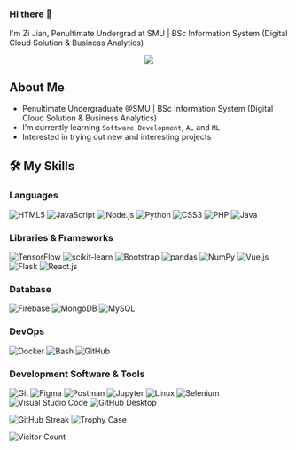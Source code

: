 ### Hi there 👋

I'm Zi Jian, Penultimate Undergrad at SMU | BSc Information System (Digital Cloud Solution & Business Analytics)

<p align="center">
  <a href="https://github.com/DenverCoder1/readme-typing-svg"><img src="https://readme-typing-svg.herokuapp.com?font=Time+New+Roman&color=%23C8BE25&size=25&center=true&vCenter=true&width=600&height=100&lines=Software+Development,+AI+and+ML;Love+to+try+new+things"></a>
</p>

## About Me
- Penultimate Undergraduate @SMU | BSc Information System (Digital Cloud Solution & Business Analytics)
- I’m currently learning `Software Development`, `AL` and `ML`
- Interested in trying out new and interesting projects

## 🛠️ My Skills
### Languages
![HTML5](https://img.shields.io/badge/HTML5-E34F26.svg?style=for-the-badge&logo=HTML5&logoColor=white)
![JavaScript](https://img.shields.io/badge/JavaScript-F7DF1E.svg?style=for-the-badge&logo=javascript&logoColor=black)
![Node.js](https://img.shields.io/badge/Node.js-339933.svg?style=for-the-badge&logo=nodedotjs&logoColor=white)
![Python](https://img.shields.io/badge/Python-3776AB.svg?style=for-the-badge&logo=python&logoColor=white)
![CSS3](https://img.shields.io/badge/CSS3-1572B6.svg?style=for-the-badge&logo=CSS3&logoColor=white)
![PHP](https://img.shields.io/badge/PHP-777BB4.svg?style=for-the-badge&logo=php&logoColor=white)
![Java](https://img.shields.io/badge/Java-007396.svg?style=for-the-badge&logo=java&logoColor=white)

### Libraries & Frameworks
![TensorFlow](https://img.shields.io/badge/TensorFlow-FF6F00.svg?style=for-the-badge&logo=TensorFlow&logoColor=white)
![scikit-learn](https://img.shields.io/badge/scikit_learn-F7931E.svg?style=for-the-badge&logo=scikit-learn&logoColor=white)
![Bootstrap](https://img.shields.io/badge/Bootstrap-563D7C.svg?style=for-the-badge&logo=bootstrap&logoColor=white)
![pandas](https://img.shields.io/badge/pandas-150458.svg?style=for-the-badge&logo=pandas&logoColor=white)
![NumPy](https://img.shields.io/badge/NumPy-013243.svg?style=for-the-badge&logo=numpy&logoColor=white)
![Vue.js](https://img.shields.io/badge/Vue.js-35495E.svg?style=for-the-badge&logo=vue.js&logoColor=4FC08D)
![Flask](https://img.shields.io/badge/Flask-000000.svg?style=for-the-badge&logo=Flask&logoColor=white)
![React.js](https://img.shields.io/badge/React-61DAFB.svg?style=for-the-badge&logo=react&logoColor=white)

### Database
![Firebase](https://img.shields.io/badge/Firebase-FFCA28.svg?style=for-the-badge&logo=Firebase&logoColor=black)
![MongoDB](https://img.shields.io/badge/MongoDB-47A248.svg?style=for-the-badge&logo=MongoDB&logoColor=white)
![MySQL](https://img.shields.io/badge/MySQL-00000F.svg?style=for-the-badge&logo=mysql&logoColor=white)

### DevOps
![Docker](https://img.shields.io/badge/Docker-2496ED.svg?style=for-the-badge&logo=Docker&logoColor=white)
![Bash](https://img.shields.io/badge/GNU%20Bash-4EAA25.svg?style=for-the-badge&logo=gnu-bash&logoColor=white)
![GitHub](https://img.shields.io/badge/GitHub-181717.svg?style=for-the-badge&logo=GitHub&logoColor=white)

### Development Software & Tools
![Git](https://img.shields.io/badge/Git-F05032.svg?style=for-the-badge&logo=Git&logoColor=white)
![Figma](https://img.shields.io/badge/Figma-F24E1E.svg?style=for-the-badge&logo=Figma&logoColor=white)
![Postman](https://img.shields.io/badge/Postman-FF6C37.svg?style=for-the-badge&logo=Postman&logoColor=white)
![Jupyter](https://img.shields.io/badge/Jupyter-F37626.svg?style=for-the-badge&logo=Jupyter&logoColor=white)
![Linux](https://img.shields.io/badge/Linux-FCC624.svg?style=for-the-badge&logo=Linux&logoColor=black)
![Selenium](https://img.shields.io/badge/Selenium-43B02A.svg?style=for-the-badge&logo=Selenium&logoColor=white)
![Visual Studio Code](https://img.shields.io/badge/Visual%20Studio%20Code-007ACC.svg?style=for-the-badge&logo=visual-studio-code&logoColor=white)
![GitHub Desktop](https://img.shields.io/badge/github%20desktop-6A2288?style=for-the-badge&logo=github&logoColor=white)

<!--![Top Languages](https://github-readme-stats.vercel.app/api/top-langs/?username=ong-zijian)-->
![GitHub Streak](https://github-readme-streak-stats.herokuapp.com/?user=ong-zijian)
![Trophy Case](https://github-profile-trophy.vercel.app/?username=ong-zijian)

![Visitor Count](https://profile-counter.glitch.me/{your-username}/count.svg)
